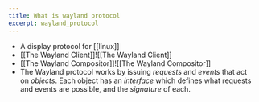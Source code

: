 ```yaml
---
title: What is wayland protocol
excerpt: wayland_protocol
---
```

- A display protocol for [[linux]]
- [[The Wayland Client]]![[The Wayland Client]] 
- [[The Wayland Compositor]]![[The Wayland Compositor]]
- The Wayland protocol works by issuing _requests_ and _events_ that act on _objects_. Each object has an _interface_ which defines what requests and events are possible, and the _signature_ of each.

